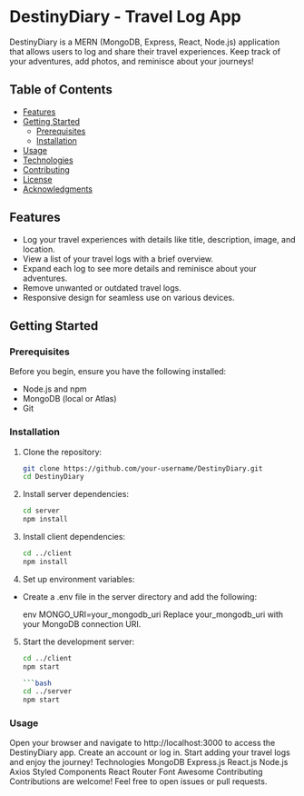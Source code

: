 # DestinyDiary - Travel Log App

DestinyDiary is a MERN (MongoDB, Express, React, Node.js) application that allows users to log and share their travel experiences. Keep track of your adventures, add photos, and reminisce about your journeys!

## Table of Contents

- [Features](#features)
- [Getting Started](#getting-started)
  - [Prerequisites](#prerequisites)
  - [Installation](#installation)
- [Usage](#usage)
- [Technologies](#technologies)
- [Contributing](#contributing)
- [License](#license)
- [Acknowledgments](#acknowledgments)

## Features

- Log your travel experiences with details like title, description, image, and location.
- View a list of your travel logs with a brief overview.
- Expand each log to see more details and reminisce about your adventures.
- Remove unwanted or outdated travel logs.
- Responsive design for seamless use on various devices.

## Getting Started

### Prerequisites

Before you begin, ensure you have the following installed:

- Node.js and npm
- MongoDB (local or Atlas)
- Git

### Installation

1. Clone the repository:

   ```bash
   git clone https://github.com/your-username/DestinyDiary.git
   cd DestinyDiary

   
2. Install server dependencies:

   ```bash
   cd server
   npm install


3. Install client dependencies:

    ```bash
    cd ../client
    npm install


4. Set up environment variables:

- Create a .env file in the server directory and add the following:

  env
  MONGO_URI=your_mongodb_uri
  Replace your_mongodb_uri with your MongoDB connection URI.

5. Start the development server:

    ```bash
    cd ../client
    npm start
    
    ```bash
    cd ../server
    npm start


### Usage
Open your browser and navigate to http://localhost:3000 to access the DestinyDiary app.
Create an account or log in.
Start adding your travel logs and enjoy the journey!
Technologies
MongoDB
Express.js
React.js
Node.js
Axios
Styled Components
React Router
Font Awesome
Contributing
Contributions are welcome! Feel free to open issues or pull requests.


